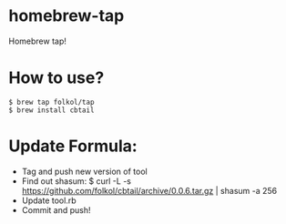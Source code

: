 # homebrew-tap
Homebrew tap!

# How to use?
    $ brew tap folkol/tap
    $ brew install cbtail

# Update Formula:
 - Tag and push new version of tool
 - Find out shasum:
 $ curl -L -s https://github.com/folkol/cbtail/archive/0.0.6.tar.gz | shasum -a 256
 - Update tool.rb
 - Commit and push!
